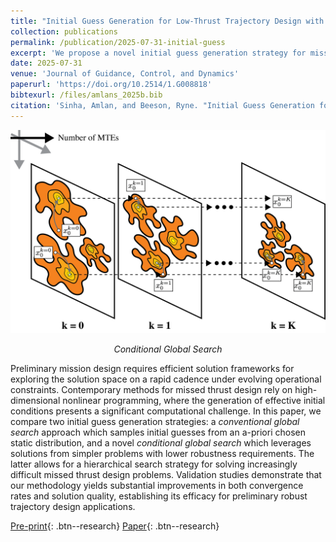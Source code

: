 ```yaml
---
title: "Initial Guess Generation for Low-Thrust Trajectory Design with Robustness to Missed-Thrust-Events"
collection: publications
permalink: /publication/2025-07-31-initial-guess
excerpt: 'We propose a novel initial guess generation strategy for missed thrust design which leverages solutions from problems with lower problem complexity, demonstrating superior convergence properties relative to conventional global search methods in high-dimensional nonlinear programs.'
date: 2025-07-31
venue: 'Journal of Guidance, Control, and Dynamics'
paperurl: 'https://doi.org/10.2514/1.G008818'
bibtexurl: /files/amlans_2025b.bib
citation: 'Sinha, Amlan, and Beeson, Ryne. "Initial Guess Generation for Low-Thrust Trajectory Design with Robustness to Missed-Thrust-Events", Journal of Guidance, Control, and Dynamics (2025).'
---
```


<div style="text-align: center">
    <img src="/images/papers/initial-guess/initial-guess-schematic.png" alt="Conditional Global Search" style="width: 600px; max-width: 100%;"/>
    <p><em>Conditional Global Search</em></p>
</div>

Preliminary mission design requires efficient solution frameworks for exploring the solution space on a rapid cadence under evolving operational constraints. Contemporary methods for missed thrust design rely on high-dimensional nonlinear programming, where the generation of effective initial conditions presents a significant computational challenge. In this paper, we compare two initial guess generation strategies: a *conventional global search* approach which samples initial guesses from an a-priori chosen static distribution, and a novel *conditional global search* which leverages solutions from simpler problems with lower robustness requirements. The latter allows for a hierarchical search strategy for solving increasingly difficult missed thrust design problems. Validation studies demonstrate that our methodology yields substantial improvements in both convergence rates and solution quality, establishing its efficacy for preliminary robust trajectory design applications.

[Pre-print](/files/amlans_2025b_arxiv.pdf){: .btn--research} [Paper](/files/amlans_2025b.pdf){: .btn--research}